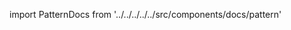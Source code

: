 
import PatternDocs from '../../../../../src/components/docs/pattern'

<PatternDocs pattern='carlton' />
